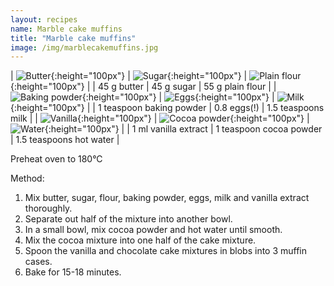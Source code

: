 ```yaml
---
layout: recipes
name: Marble cake muffins
title: "Marble cake muffins"
image: /img/marblecakemuffins.jpg
---
```


| ![Butter](/img/butter.jpg){:height="100px"} | ![Sugar](/img/sugar.jpg){:height="100px"} | ![Plain flour](/img/flour.jpg){:height="100px"} |
| 45 g butter | 45 g sugar | 55 g plain flour |
| ![Baking powder](/img/bakingpowder.jpg){:height="100px"} | ![Eggs](/img/egg.jpg){:height="100px"} | ![Milk](/img/milk.jpg){:height="100px"} |
| 1 teaspoon baking powder | 0.8 eggs(!) | 1.5 teaspoons milk |
| ![Vanilla](/img/vanilla.jpg){:height="100px"} | ![Cocoa powder](/img/cocoa.jpg){:height="100px"} | ![Water](/img/water.jpg){:height="100px"} |
| 1 ml vanilla extract | 1 teaspoon cocoa powder | 1.5 teaspoons hot water |

Preheat oven to 180°C

Method:
1. Mix butter, sugar, flour, baking powder, eggs, milk and vanilla extract thoroughly.
2. Separate out half of the mixture into another bowl.
3. In a small bowl, mix cocoa powder and hot water until smooth.
4. Mix the cocoa mixture into one half of the cake mixture.
5. Spoon the vanilla and chocolate cake mixtures in blobs into 3 muffin cases.
6. Bake for 15-18 minutes.